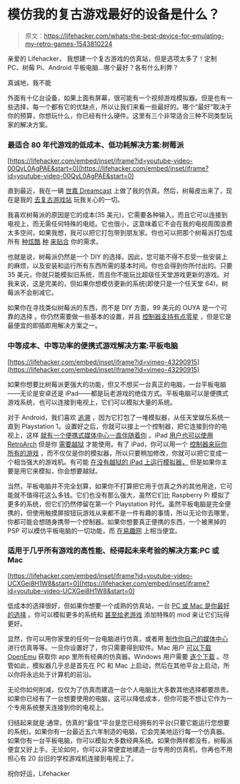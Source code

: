 # 模仿我的复古游戏最好的设备是什么？

> 原文：<https://lifehacker.com/whats-the-best-device-for-emulating-my-retro-games-1543810224>

亲爱的 Lifehacker，
我想建一个复古游戏的仿真站，但是选项太多了！定制 PC、树莓 Pi、Android 平板电脑...哪个最好？各有什么利弊？



真诚地，我不能

外面有十亿台设备，如果上面有屏幕，很可能有一个视频游戏模拟器。但是也有一些选择，每一个都有它的优缺点，所以让我们来看一些最好的。哪个“最好”取决于你的预算，你想玩什么，你已经有什么硬件。这里有三个非常适合三种不同类型玩家的解决方案。

### 最适合 80 年代游戏的低成本、低功耗解决方案:树莓派

 [https://lifehacker.com/embed/inset/iframe?id=youtube-video-00QyL0AgPAE&start=0](https://lifehacker.com/embed/inset/iframe?id=youtube-video-00QyL0AgPAE&start=0) 

直到最近，我在一辆 [世嘉 Dreamcast](http://en.wikipedia.org/wiki/Dreamcast) 上做了我的仿真。然后，树莓皮出来了，现在是我的 [去复古游戏站](http://bit.ly/1cUSOMH) 玩我关心的一切。

我喜欢树莓派的原因是它的成本(35 美元)，它需要各种输入，而且它可以连接到电视上，而无需任何特殊的电缆。它也很小，这意味着它不会在我的电视周围浪费太多空间，如果我想，我可以把它打包带到朋友家。你也可以把那个树莓派打包成所有 [种炫酷](https://lifehacker.com/turn-a-coffee-table-into-an-awesome-two-player-arcade-c-5940362) [种](http://lifehacker.com/turn-an-ikea-nightstand-into-a-classic-arcade-cabinet-5958402) [来贴合](http://lifehacker.com/rebuild-a-broken-nes-with-a-raspberry-pi-489799308) 你的需求。

也就是说，树莓派仍然是一个 DIY 的选择。因此，您可能不得不忍受一些安装上的麻烦，以及安装和运行所有东西所需的基本时间。你也会得到你所付出的。只要 35 美元，你就只能模拟旧系统，而且你不能玩比超级任天堂游戏更新的游戏。对我来说，这是完美的，但如果你想模仿更新的系统(即使只是一个任天堂 64)，树莓派不会削减它。

如果你在寻找类似树莓派的东西，而不是 DIY 方面，99 美元的 OUYA 是一个可靠的选择 。你仍然需要做一些基本的设置，并且 [控制器支持有点零星](http://ouyaforum.com/showthread.php?3673-LIST-Controllers-That-Work-With-OUYA) ，但是它是最便宜的即插即用解决方案之一。

### 中等成本、中等功率的便携式游戏解决方案:平板电脑

 [https://lifehacker.com/embed/inset/iframe?id=vimeo-43290915](https://lifehacker.com/embed/inset/iframe?id=vimeo-43290915) 

如果你想要比树莓派更强大的功能，但又不想买一台真正的电脑，一台平板电脑——无论是安卓还是 iPad——都是玩老游戏的绝佳方式。平板电脑可以是便携式游戏系统，也可以连接到电视上，它们可以模拟大量的系统。

对于 Android，我们喜欢 [追溯](https://lifehacker.com/retroarch-emulates-nearly-every-classic-gaming-console-5988944) ，因为它打包了一堆模拟器，从任天堂娱乐系统一直到 Playstation 1。设置好之后，你就可以接上一个控制器，把它连接到你的电视上，这样 [就有一个便携式媒体中心一直伴随着你](http://lifehacker.com/how-to-turn-your-android-into-a-killer-portable-media-a-5915083) 。iPad [用户也可以使用 RetroArch](http://www.libretro.com/index.php/downloads/) 但是你 [需要越狱](http://lifehacker.com/how-to-jailbreak-your-iphone-the-always-up-to-date-gui-5771943) 才能使用。有了 iPad，你可以用一个 [控制器来玩你所有的游戏](http://lifehacker.com/how-to-use-a-gamepad-for-any-ios-game-not-just-emulato-5991266) ，而不仅仅是你的模拟器，所以只要稍加修改，你就可以把它变成一个相当强大的游戏机。有可能 [在没有越狱的 iPad 上运行模拟器，](http://lifehacker.com/the-non-jailbreakers-guide-to-emulation-on-ios-1536403860) 但是如果你主要是用它来模拟，你会想要越狱。

当然，平板电脑并不完全划算，如果你不打算把它用于仿真之外的其他用途，它可能就不值得花这么多钱。它们也没有那么强大，虽然它们比 Raspberry Pi 模拟了更多的系统，但它们仍然停留在第一个 Playstation 时代。虽然平板电脑是完全便携的，但使用触摸屏按钮玩游戏从来都不是一件有趣的事情，所以无论你去哪里，你都可能会想随身携带一个控制器。如果你想要真正便携的东西，一个被黑掉的 PSP 可以模仿平板电脑的一切功能，而 [在易趣网](http://www.ebay.com/sch/i.html?_trksid=p2050601.m570.l1313.TR0.TRC0.H0.Xpsp&_nkw=psp&_sacat=0&_from=R40) 上相当便宜。

### 适用于几乎所有游戏的高性能、经得起未来考验的解决方案:PC 或 Mac

 [https://lifehacker.com/embed/inset/iframe?id=youtube-video-UCXGei8H1W8&start=0](https://lifehacker.com/embed/inset/iframe?id=youtube-video-UCXGei8H1W8&start=0) 

低成本的选择很好，但如果你想要一个成熟的仿真站，一台 [PC 或 Mac 是你最好的选择](https://lifehacker.com/how-to-turn-your-computer-into-a-retro-game-arcade-5835259) 。你可以模拟更多的系统和 [甚至给老游戏](http://lifehacker.com/bring-your-retro-games-into-the-modern-age-with-these-e-1516605379) 添加特殊的 mod 来让它们玩得更好。

显然，你可以用你家里的任何一台电脑进行仿真，或者用 [制作你自己的媒体中心](http://bit.ly/1ec3EA7) 进行仿真等等。一旦你设置好了，你只需要得到软件。Mac 用户 [可以下载 OpenEmu](http://bit.ly/1d4hiQ1) 获取你 app 里所有经典的仿真器。Windows 用户需要 [逐个下载](http://en.wikipedia.org/wiki/List_of_video_game_emulators) 。尽管如此，模拟器几乎总是首先在 PC 和 Mac 上启动，然后在其他平台上启动，所以你将永远处于计算机的前沿。

无论你如何削减，仅仅为了仿真而建造一台个人电脑比大多数其他选择都要昂贵。如果你已经有了一台想要使用的电脑，这可以降低成本，但你可能不想让它作为一个专用系统整天连接到你的电视上。

归结起来就是:通常，仿真的“最佳”平台是您已经拥有的平台(只要它能运行您想要的系统)。如果你有一台最近五六年制造的电脑，它会完美地运行每一个仿真器。如果你有一台平板电脑，你可以模拟大多数经典系统。如果你两样都没有，树莓派便宜又好上手。无论如何，你可以非常便宜地建造一台专用的仿真机，你再也不用担心有 20 台旧的学校游戏机连接到电视上了。

祝你好运，Lifehacker